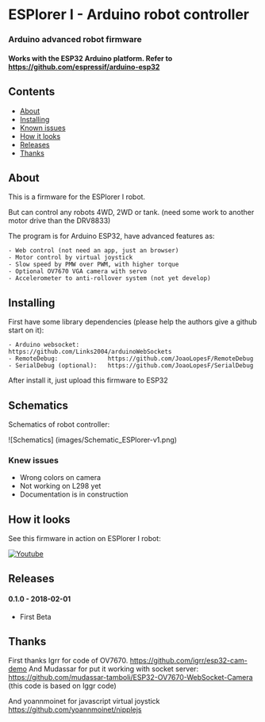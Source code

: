 # ESPlorer I - Arduino robot controller

### Arduino advanced robot firmware

#### Works with the ESP32 Arduino platform. Refer to https://github.com/espressif/arduino-esp32

## Contents
 - [About](#about)
 - [Installing](#installing)
 - [Known issues](#known-issues)
 - [How it looks](#how-it-looks)
 - [Releases](#releases)
 - [Thanks](#thanks)

## About

This is a firmware for the ESPlorer I robot.

But can control any robots 4WD, 2WD or tank. (need some work to another motor drive than the DRV8833)

The program is for Arduino ESP32, have advanced features as:

    - Web control (not need an app, just an browser)
    - Motor control by virtual joystick
    - Slow speed by PMW over PWM, with higher torque
    - Optional OV7670 VGA camera with servo
    - Accelerometer to anti-rollover system (not yet develop)


## Installing

First have some library dependencies (please help the authors give a github start on it):

    - Arduino websocket:        https://github.com/Links2004/arduinoWebSockets
    - RemoteDebug:              https://github.com/JoaoLopesF/RemoteDebug
    - SerialDebug (optional):   https://github.com/JoaoLopesF/SerialDebug

After install it, just upload this firmware to ESP32

## Schematics

Schematics of robot controller:

![Schematics]
(images/Schematic_ESPlorer-v1.png)

### Knew issues

  - Wrong colors on camera
  - Not working on L298 yet
  - Documentation is in construction

## How it looks

See this firmware in action on ESPlorer I robot:

[![Youtube](https://img.youtube.com/vi/KUckqEnlK_E/0.jpg)](https://https://www.youtube.com/watch?v=KUckqEnlK_E)

## Releases

#### 0.1.0 - 2018-02-01

- First Beta
    
## Thanks

First thanks Igrr for code of OV7670. https://github.com/igrr/esp32-cam-demo
And Mudassar for put it working with socket server: https://github.com/mudassar-tamboli/ESP32-OV7670-WebSocket-Camera
(this code is based on Iggr code)

And yoannmoinet for javascript virtual joystick  https://github.com/yoannmoinet/nipplejs

